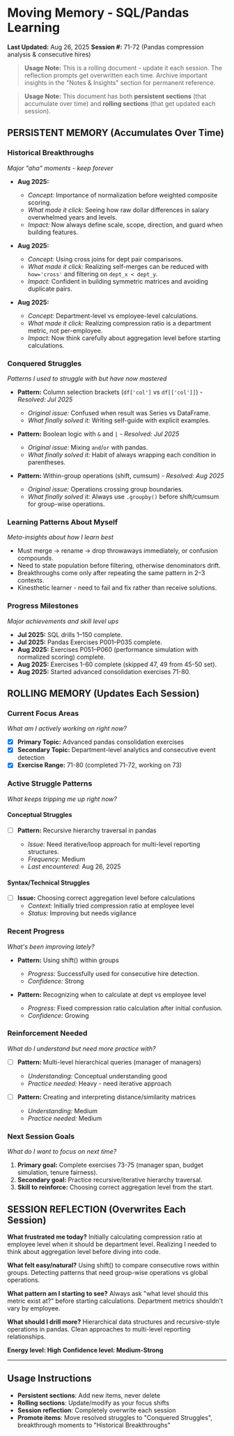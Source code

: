 # Moving Memory - SQL/Pandas Learning

**Last Updated:** Aug 26, 2025
**Session #:** 71-72 (Pandas compression analysis & consecutive hires)

> **Usage Note:** This is a rolling document - update it each session. The reflection prompts get overwritten each time. Archive important insights in the "Notes & Insights" section for permanent reference.

> **Usage Note:** This document has both **persistent sections** (that accumulate over time) and **rolling sections** (that get updated each session).

## PERSISTENT MEMORY (Accumulates Over Time)

### Historical Breakthroughs
*Major "aha" moments - keep forever*

* **Aug 2025:**

  * *Concept:* Importance of normalization before weighted composite scoring.
  * *What made it click:* Seeing how raw dollar differences in salary overwhelmed years and levels.
  * *Impact:* Now always define scale, scope, direction, and guard when building features.

* **Aug 2025:**

  * *Concept:* Using cross joins for dept pair comparisons.
  * *What made it click:* Realizing self-merges can be reduced with `how='cross'` and filtering on `dept_x < dept_y`.
  * *Impact:* Confident in building symmetric matrices and avoiding duplicate pairs.

* **Aug 2025:**

  * *Concept:* Department-level vs employee-level calculations.
  * *What made it click:* Realizing compression ratio is a department metric, not per-employee.
  * *Impact:* Now think carefully about aggregation level before starting calculations.

### Conquered Struggles
*Patterns I used to struggle with but have now mastered*

* **Pattern:** Column selection brackets (`df['col']` vs `df[['col']]`) - *Resolved: Jul 2025*

  * *Original issue:* Confused when result was Series vs DataFrame.
  * *What finally solved it:* Writing self-guide with explicit examples.

* **Pattern:** Boolean logic with `&` and `|` - *Resolved: Jul 2025*

  * *Original issue:* Mixing `and`/`or` with pandas.
  * *What finally solved it:* Habit of always wrapping each condition in parentheses.

* **Pattern:** Within-group operations (shift, cumsum) - *Resolved: Aug 2025*

  * *Original issue:* Operations crossing group boundaries.
  * *What finally solved it:* Always use `.groupby()` before shift/cumsum for group-wise operations.

### Learning Patterns About Myself
*Meta-insights about how I learn best*

* Must merge → rename → drop throwaways immediately, or confusion compounds.
* Need to state population before filtering, otherwise denominators drift.
* Breakthroughs come only after repeating the same pattern in 2–3 contexts.
* Kinesthetic learner - need to fail and fix rather than receive solutions.

### Progress Milestones
*Major achievements and skill level ups*

* **Jul 2025:** SQL drills 1–150 complete.
* **Jul 2025:** Pandas Exercises P001–P035 complete.
* **Aug 2025:** Exercises P051–P060 (performance simulation with normalized scoring) complete.
* **Aug 2025:** Exercises 1-60 complete (skipped 47, 49 from 45-50 set).
* **Aug 2025:** Started advanced consolidation exercises 71-80.

## ROLLING MEMORY (Updates Each Session)

### Current Focus Areas
*What am I actively working on right now?*

* [x] **Primary Topic:** Advanced pandas consolidation exercises
* [x] **Secondary Topic:** Department-level analytics and consecutive event detection
* [x] **Exercise Range:** 71-80 (completed 71-72, working on 73)

### Active Struggle Patterns
*What keeps tripping me up right now?*

#### Conceptual Struggles

* [ ] **Pattern:** Recursive hierarchy traversal in pandas

  * *Issue:* Need iterative/loop approach for multi-level reporting structures.
  * *Frequency:* Medium
  * *Last encountered:* Aug 26, 2025

#### Syntax/Technical Struggles

* [ ] **Issue:** Choosing correct aggregation level before calculations
  * *Context:* Initially tried compression ratio at employee level
  * *Status:* Improving but needs vigilance

### Recent Progress

*What's been improving lately?*

* **Pattern:** Using shift() within groups

  * *Progress:* Successfully used for consecutive hire detection.
  * *Confidence:* Strong

* **Pattern:** Recognizing when to calculate at dept vs employee level

  * *Progress:* Fixed compression ratio calculation after initial confusion.
  * *Confidence:* Growing

### Reinforcement Needed
*What do I understand but need more practice with?*

* [ ] **Pattern:** Multi-level hierarchical queries (manager of managers)

  * *Understanding:* Conceptual understanding good
  * *Practice needed:* Heavy - need iterative approach

* [ ] **Pattern:** Creating and interpreting distance/similarity matrices

  * *Understanding:* Medium
  * *Practice needed:* Medium

### Next Session Goals
*What do I want to focus on next time?*

1. **Primary goal:** Complete exercises 73-75 (manager span, budget simulation, tenure fairness).
2. **Secondary goal:** Practice recursive/iterative hierarchy traversal.
3. **Skill to reinforce:** Choosing correct aggregation level from the start.

## SESSION REFLECTION (Overwrites Each Session)

**What frustrated me today?**
Initially calculating compression ratio at employee level when it should be department level. Realizing I needed to think about aggregation level before diving into code.

**What felt easy/natural?**
Using shift() to compare consecutive rows within groups. Detecting patterns that need group-wise operations vs global operations.

**What pattern am I starting to see?**
Always ask "what level should this metric exist at?" before starting calculations. Department metrics shouldn't vary by employee.

**What should I drill more?**
Hierarchical data structures and recursive-style operations in pandas. Clean approaches to multi-level reporting relationships.

**Energy level: High**
**Confidence level: Medium-Strong**

---

## Usage Instructions
* **Persistent sections**: Add new items, never delete
* **Rolling sections**: Update/modify as your focus shifts
* **Session reflection**: Completely overwrite each session
* **Promote items**: Move resolved struggles to "Conquered Struggles", breakthrough moments to "Historical Breakthroughs"